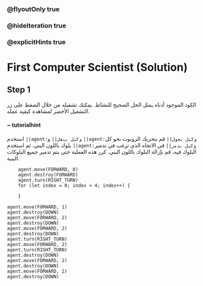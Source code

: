 ### @flyoutOnly true
### @hideIteration true
### @explicitHints true

# First Computer Scientist (Solution)

## Step 1
الكود الموجود أدناه يمثل الحل الصحيح للنشاط. يمكنك تشغيله من خلال الضغط على زر التشغيل الأخضر لمشاهدة كيفية عمله.

#### ~ tutorialhint  
استخدم ``||agent:وكيل ينقل||`` و ``||agent:وكيل يحول||`` قم بتحريك الروبوت نحو كل بلوك باللون البني. ثم استخدم ``||agent:وكيل يدمر||`` في الاتجاه الذي ترغب في تدمير البلوك فيه، قم بإزالة البلوك باللون البني. كرر هذه العملية حتى يتم تدمير جميع البلوكات البنية.

```ghost
    agent.move(FORWARD, 0)
    agent.destroy(FORWARD)
    agent.turn(RIGHT_TURN)
    for (let index = 0; index < 4; index++) {
    	
    }
```
```template
agent.move(FORWARD, 1)
agent.destroy(DOWN)
agent.move(FORWARD, 2)
agent.destroy(DOWN)
agent.move(FORWARD, 2)
agent.destroy(DOWN)
agent.turn(RIGHT_TURN)
agent.move(FORWARD, 2)
agent.turn(RIGHT_TURN)
agent.destroy(DOWN)
agent.move(FORWARD, 2)
agent.destroy(DOWN)
agent.move(FORWARD, 2)
agent.destroy(DOWN)
```
```package
```
